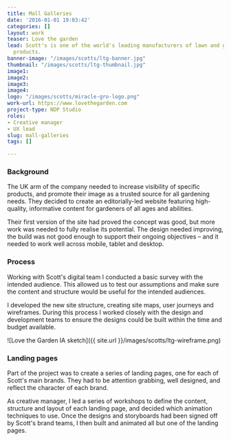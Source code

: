 ```yaml
---
title: Mall Galleries
date: '2016-01-01 19:03:42'
categories: []
layout: work
teaser: Love the garden
lead: Scott's is one of the world's leading manufacturers of lawn and garden care
  products.
banner-image: "/images/scotts/ltg-banner.jpg"
thumbnail: "/images/scotts/ltg-thumbnail.jpg"
image1:       
image2:       
image3:      
image4: 
logo: "/images/scotts/miracle-gro-logo.png"
work-url: https://www.lovethegarden.com
project-type: NDP Studio
roles:
- Creative manager
- UX lead
slug: mall-galleries
tags: []

---
```



<h3>Background</h3>

<p>The UK arm of the company needed to increase visibility of specific products, and promote their image as a trusted source for all gardening needs. They decided to create an editorially-led website featuring high-quality, informative content for gardeners of all ages and abilities.</p>

<p>Their first version of the site had proved the concept was good, but more work was needed to fully realise its potential. The design needed improving, the build was not good enough to support their ongoing objectives – and it needed to work well across mobile, tablet and desktop.</p>

<h3>Process</h3>

<p>Working with Scott's digital team I conducted a basic survey with the intended audience. This allowed us to test our assumptions and make sure the content and structure would be useful for the intended audiences.</p>

<p>I developed the new site structure, creating site maps, user journeys and wireframes. During this process I worked closely with the design and development teams to ensure the designs could be built within the time and budget available.</p>

![Love the Garden IA sketch]({{ site.url }}/images/scotts/ltg-wireframe.png)

<h3>Landing pages</h3>

<p>Part of the project was to create a series of landing pages, one for each of Scott's main brands. They had to be attention grabbing, well designed, and reflect the character of each brand.</p>

<p>As creative manager, I led a series of workshops to define the content, structure and layout of each landing page, and decided which animation techniques to use. Once the designs and storyboards had been signed off by Scott's brand teams, I then built and animated all but one of the landing pages.</p>